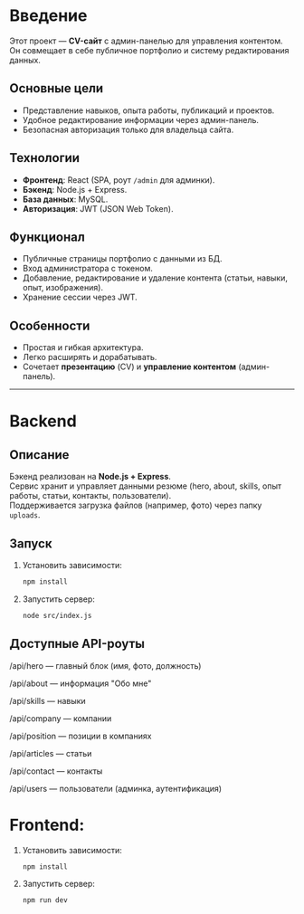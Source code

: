 # Введение

Этот проект — **CV-сайт** с админ-панелью для управления контентом.  
Он совмещает в себе публичное портфолио и систему редактирования данных.

## Основные цели
- Представление навыков, опыта работы, публикаций и проектов.
- Удобное редактирование информации через админ-панель.
- Безопасная авторизация только для владельца сайта.

## Технологии
- **Фронтенд**: React (SPA, роут `/admin` для админки).
- **Бэкенд**: Node.js + Express.
- **База данных**: MySQL.
- **Авторизация**: JWT (JSON Web Token).

## Функционал
- Публичные страницы портфолио с данными из БД.
- Вход администратора с токеном.
- Добавление, редактирование и удаление контента (статьи, навыки, опыт, изображения).
- Хранение сессии через JWT.

## Особенности
- Простая и гибкая архитектура.
- Легко расширять и дорабатывать.
- Сочетает **презентацию** (CV) и **управление контентом** (админ-панель).

---

# Backend 

## Описание
Бэкенд реализован на **Node.js + Express**.  
Сервис хранит и управляет данными резюме (hero, about, skills, опыт работы, статьи, контакты, пользователи).  
Поддерживается загрузка файлов (например, фото) через папку `uploads`.


## Запуск
1. Установить зависимости:
   ```bash
   npm install

2. Запустить сервер:
   ```bash
   node src/index.js

## Доступные API-роуты

/api/hero — главный блок (имя, фото, должность)

/api/about — информация "Обо мне"

/api/skills — навыки

/api/company — компании

/api/position — позиции в компаниях

/api/articles — статьи

/api/contact — контакты

/api/users — пользователи (админка, аутентификация)

# Frontend:
1. Установить зависимости:
   ```bash
   npm install

2. Запустить сервер:
   ```bash
   npm run dev

